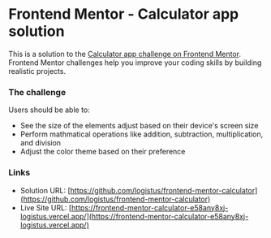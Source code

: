 # Frontend Mentor - Calculator app solution

This is a solution to the [Calculator app challenge on Frontend Mentor](https://www.frontendmentor.io/challenges/calculator-app-9lteq5N29). Frontend Mentor challenges help you improve your coding skills by building realistic projects. 

### The challenge

Users should be able to:

- See the size of the elements adjust based on their device's screen size
- Perform mathmatical operations like addition, subtraction, multiplication, and division
- Adjust the color theme based on their preference

### Links

- Solution URL: [https://github.com/logistus/frontend-mentor-calculator](https://github.com/logistus/frontend-mentor-calculator)
- Live Site URL: [https://frontend-mentor-calculator-e58any8xj-logistus.vercel.app/](https://frontend-mentor-calculator-e58any8xj-logistus.vercel.app/)
